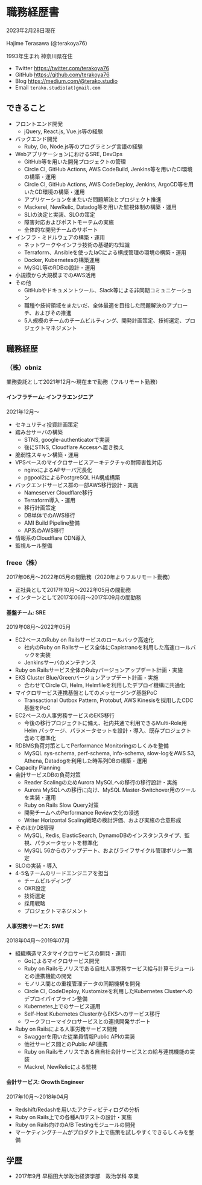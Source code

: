# 職務経歴書

2023年2月28日現在

Hajime Terasawa (@terakoya76）

1993年生まれ 神奈川県在住

* Twitter https://twitter.com/terakoya76
* GitHub https://github.com/terakoya76
* Blog https://medium.com/@terako.studio
* Email `terako.studio(at)gmail.com`


## できること

* フロントエンド開発
  * jQuery, React.js, Vue.js等の経験
* バックエンド開発
  * Ruby, Go, Node.js等のプログラミング言語の経験
* WebアプリケーションにおけるSRE, DevOps
  * GitHub等を用いた開発プロジェクトの管理
  * Circle CI, GitHub Actions, AWS CodeBuild, Jenkins等を用いたCI環境の構築・運用
  * Circle CI, GitHub Actions, AWS CodeDeploy, Jenkins, ArgoCD等を用いたCD環境の構築・運用
  * アプリケーションをまたいだ問題解決とプロジェクト推進
  * Mackerel, NewRelic, Datadog等を用いた監視体制の構築・運用
  * SLIの決定と実装、SLOの策定
  * 障害対応およびポストモーテムの実施
  * 全体的な開発チームのサポート
* インフラ・ミドルウェアの構築・運用
  * ネットワークやインフラ技術の基礎的な知識
  * Terraform、Ansibleを使ったIaCによる構成管理の環境の構築・運用
  * Docker, Kubernetesの構築運用
  * MySQL等のRDBの設計・運用
* 小規模から大規模までのAWS活用
* その他
  * GitHubやドキュメントツール、Slack等による非同期コミュニケーション
  * 職種や技術領域をまたいだ、全体最適を目指した問題解決のアプローチ、およびその推進
  * 5人規模のチームのチームビルティング、開発計画策定、技術選定、プロジェクトマネジメント


## 職務経歴

### （株）obniz

業務委託として2021年12月〜現在まで勤務（フルリモート勤務）

#### インフラチーム: インフラエンジニア

2021年12月〜

* セキュリティ投資計画策定
* 踏み台サーバの構築
  * STNS, google-authenticatorで実装
  * 後にSTNS, Cloudflare Accessへ置き換え
* 脆弱性スキャン構築・運用
* VPSベースのマイクロサービスアーキテクチャの耐障害性対応
  * nginxによるAPサーバ冗長化
  * pgpool2によるPostgreSQL HA構成構築
* バックエンドサービス群の一部AWS移行設計・実施
  * Nameserver Cloudflare移行
  * Terraform導入・運用
  * 移行計画策定
  * DB単体でのAWS移行
  * AMI Build Pipeline整備
  * AP系のAWS移行
* 情報系のCloudflare CDN導入
* 監視ルール整備

### freee（株）

2017年06月〜2022年05月の間勤務（2020年よりフルリモート勤務）
* 正社員として2017年10月〜2022年05月の間勤務
* インターンとして2017年06月〜2017年09月の間勤務


#### 基盤チーム: SRE

2019年08月〜2022年05月

* EC2ベースのRuby on Railsサービスのロールバック高速化
  * 社内のRuby on Railsサービス全体にCapistranoを利用した高速ロールバックを実装
  * Jenkinsサーバのメンテナンス
* Ruby on Railsサービス全体のRubyバージョンアップデート計画・実施
* EKS Cluster Blue/Greenバージョンアップデート計画・実施
  * 合わせてCircle CI, Helm, Helmfileを利用したデプロイ機構に共通化
* マイクロサービス連携基盤としてのメッセージング基盤PoC
  * Transactional Outbox Pattern, Protobuf, AWS Kinesisを採用したCDC基盤をPoC
* EC2ベースの人事労務サービスのEKS移行
  * 今後の移行プロジェクトに備え、社内共通で利用できるMulti-Role用Helm パッケージ、パラメータセットを設計・導入、既存プロジェクト含めて標準化
* RDBMS負荷対策としてPerformance Monitoringのしくみを整備
  * MySQL sys-schema, perf-schema, info-schema, slow-logをAWS S3, Athena, Datadogを利用した時系列DBの構築・運用
* Capacity Planning
* 会計サービスDBの負荷対策
  * Reader ScalingのためAurora MySQLへの移行の移行設計・実施
  * Aurora MySQLへの移行に向け、MySQL Master-Switchover用のツールを実装・運用
  * Ruby on Rails Slow Query対策
  * 開発チームへのPerformance Review文化の浸透
  * Writer Horizontal Scaling戦略の検討評価、および実施の合意形成
* そのほかDB管理
  * MySQL, Redis, ElasticSearch, DynamoDBのインスタンスタイプ、監視、パラメータセットを標準化
  * MySQL 56からのアップデート、およびライフサイクル管理ポリシー策定
* SLOの実装・導入
* 4-5名チームのリードエンジニアを担当
  * チームビルディング
  * OKR設定
  * 技術選定
  * 採用戦略
  * プロジェクトマネジメント

#### 人事労務サービス: SWE

2018年04月〜2019年07月

* 組織構造マスタマイクロサービスの開発・運用
  * Goによるマイクロサービス開発
  * Ruby on Railsモノリスである自社人事労務サービス給与計算モジュールとの連携機能の開発
  * モノリス間との重複管理データの同期機構を開発
  * Circle CI, CodeDeploy, Kustomizeを利用したKubernetes Clusterへのデプロイパイプライン整備
  * Kubernetes上でのサービス運用
  * Self-Host Kubernetes ClusterからEKSへのサービス移行
  * ワークフローマイクロサービスとの連携開発サポート
* Ruby on Railsによる人事労務サービス開発
  * Swaggerを用いた従業員情報Public APIの実装
  * 他社サービス間とのPublic API連携
  * Ruby on Railsモノリスである自自社会計サービスとの給与連携機能の実装
  * Mackrel, NewRelicによる監視

#### 会計サービス: Growth Engineer

2017年10月〜2018年04月

* Redshift/Redashを用いたアクティビティログの分析
* Ruby on Rails上での各種A/Bテストの設計・実施
* Ruby on Rails向けのA/B Testingモジュールの開発
* マーケティングチームがプロダクト上で施策を試しやすくできるしくみを整備


## 学歴

* 2017年9月 早稲田大学政治経済学部　政治学科 卒業
